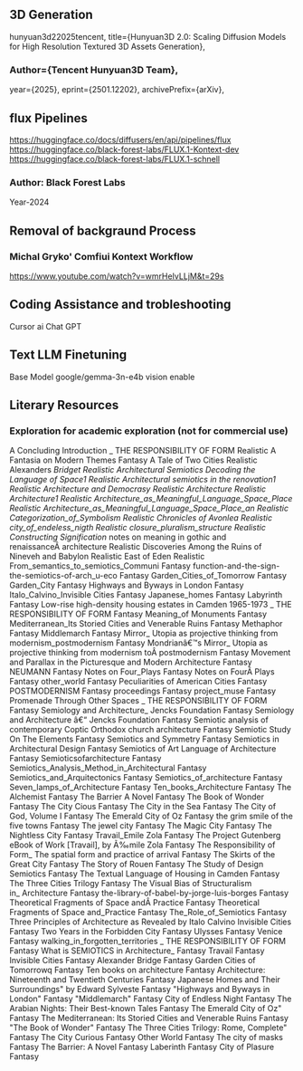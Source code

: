 ## 3D Generation 
hunyuan3d22025tencent,
title={Hunyuan3D 2.0: Scaling Diffusion Models for High Resolution Textured 3D Assets Generation},
### Author={Tencent Hunyuan3D Team},
year={2025},
eprint={2501.12202},
archivePrefix={arXiv},


## flux Pipelines
https://huggingface.co/docs/diffusers/en/api/pipelines/flux
https://huggingface.co/black-forest-labs/FLUX.1-Kontext-dev
https://huggingface.co/black-forest-labs/FLUX.1-schnell
### Author: Black Forest Labs
Year-2024

## Removal of backgraund Process
### Michal Gryko' Comfiui Kontext Workflow 
https://www.youtube.com/watch?v=wmrHeIvLLjM&t=29s


## Coding Assistance and trobleshooting
Cursor ai
Chat GPT

## Text LLM Finetuning 
Base Model google/gemma-3n-e4b vision enable 


## Literary Resources
 ### Exploration for academic exploration (not for commercial use)

A Concluding Introduction _ THE RESPONSIBILITY OF FORM	Realistic
A Fantasia on Modern Themes	Fantasy
A Tale of Two Cities	Realistic
Alexanders _Bridget	Realistic
Architectural Semiotics Decoding the Language of Space1	Realistic
Architectural semiotics in the renovation1	Realistic
Architecture and Democrasy	Realistic
Architecture	Realistic
Architecture1	Realistic
Architecture_as_Meaningful_Language_Space_Place	Realistic
Architecture_as_Meaningful_Language_Space_Place_an	Realistic
Categorization_of_Symbolism	Realistic
Chronicles of Avonlea	Realistic
city_of_endeless_nigth	Realistic
closure_pluralism_structure	Realistic
Constructing Signification_ notes on meaning in gothic and renaissanceÂ architecture	Realistic
Discoveries Among the Ruins of Nineveh and Babylon	Realistic
East of Eden	Realistic
From_semantics_to_semiotics_Communi	Fantasy
function-and-the-sign-the-semiotics-of-arch_u-eco	Fantasy
Garden_Cities_of_Tomorrow	Fantasy
Garden_City	Fantasy
Highways and Byways in London	Fantasy
Italo_Calvino_Invisible Cities	Fantasy
Japanese_homes	Fantasy
Labyrinth	Fantasy
Low-rise high-density housing estates in Camden 1965-1973 _ THE RESPONSIBILITY OF FORM	Fantasy
Meaning_of Monuments	Fantasy
Mediterranean_Its Storied Cities and Venerable Ruins	Fantasy
Methaphor	Fantasy
Middlemarch	Fantasy
Mirror_ Utopia as projective thinking from modernism_postmodernism	Fantasy
Mondrianâ€™s Mirror_ Utopia as projective thinking from modernism toÂ postmodernism	Fantasy
Movement and Parallax in the Picturesque and Modern Architecture	Fantasy
NEUMANN	Fantasy
Notes on Four_Plays	Fantasy
Notes on FourÂ Plays	Fantasy
other_world	Fantasy
Peculiarities of American Cities	Fantasy
POSTMODERNISM	Fantasy
proceedings	Fantasy
project_muse	Fantasy
Promenade Through Other Spaces _ THE RESPONSIBILITY OF FORM	Fantasy
Semiology and Architecture_ Jencks Foundation	Fantasy
Semiology and Architecture â€“ Jencks Foundation	Fantasy
Semiotic analysis of contemporary Coptic Orthodox church architecture	Fantasy
Semiotic Study On The Elements	Fantasy
Semiotics and Symmetry	Fantasy
Semiotics in Architectural Design	Fantasy
Semiotics of Art Language of Architecture	Fantasy
Semioticsofarchitecture	Fantasy
Semiotics_Analysis_Method_in_Architectural	Fantasy
Semiotics_and_Arquitectonics	Fantasy
Semiotics_of_architecture	Fantasy
Seven_lamps_of_Architecture	Fantasy
Ten_books_Architecture	Fantasy
The Alchemist	Fantasy
The Barrier A Novel	Fantasy
The Book of Wonder	Fantasy
The City Cious	Fantasy
The City in the Sea	Fantasy
The City of God, Volume I	Fantasy
The Emerald City of Oz	Fantasy
the grim smile of the five towns	Fantasy
The jewel city	Fantasy
The Magic City	Fantasy
The Nightless City	Fantasy
Travail_Emile Zola	Fantasy
The Project Gutenberg eBook of Work [Travail], by Ã‰mile Zola	Fantasy
The Responsibility of Form_ The spatial form and practice of arrival	Fantasy
The Skirts of the Great City	Fantasy
The Story of Rouen	Fantasy
The Study of Design Semiotics	Fantasy
The Textual Language of Housing in Camden	Fantasy
The Three Cities Trilogy	Fantasy
The Visual Bias of Structuralism in_ Architecture	Fantasy
the-library-of-babel-by-jorge-luis-borges	Fantasy
Theoretical Fragments of Space andÂ Practice	Fantasy
Theoretical Fragments of Space and_Practice	Fantasy
The_Role_of_Semiotics	Fantasy
Three Principles of Architecture as Revealed by Italo Calvino Invisible Cities	Fantasy
Two Years in the Forbidden City	Fantasy
Ulysses	Fantasy
Venice	Fantasy
walking_in_forgotten_territories _ THE RESPONSIBILITY OF FORM	Fantasy
What is SEMIOTICS in Architecture_	Fantasy
Travail	Fantasy
Invisible Cities	Fantasy
Alexander Bridge	Fantasy
Garden Cities of Tomorrowq	Fantasy
Ten books on architecture	Fantasy
Architecture: Nineteenth and Twentieth Centuries	Fantasy
Japanese Homes and Their Surroundings" by Edward Sylveste	Fantasy
"Highways and Byways in London"	Fantasy
"Middlemarch"	Fantasy
City of Endless Night	Fantasy
The Arabian Nights: Their Best-known Tales	Fantasy
The Emerald City of Oz"	Fantasy
The Mediterranean: Its Storied Cities and Venerable Ruins	Fantasy
"The Book of Wonder"	Fantasy
The Three Cities Trilogy: Rome, Complete"	Fantasy
The City Curious	Fantasy
Other World	Fantasy
The city of masks	Fantasy
The Barrier: A Novel	Fantasy
Laberinth	Fantasy
City of Plasure	Fantasy